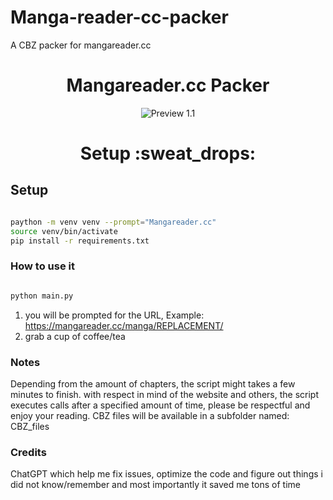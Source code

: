 # Manga-reader-cc-packer
A CBZ packer for mangareader.cc

<div align="center">
    <h1>Mangareader.cc Packer</h1>
</div>

<div align="center">

![Preview 1.1](manga.png)

</div>

<div align="center">
    <h1>Setup :sweat_drops:</h1>
</div>

## Setup

  ```zsh
  
  paython -m venv venv --prompt="Mangareader.cc"
  source venv/bin/activate
  pip install -r requirements.txt
  ```

### How to use it

```zsh

python main.py

```

1) you will be prompted for the URL, Example: https://mangareader.cc/manga/REPLACEMENT/
2) grab a cup of coffee/tea


### Notes

Depending from the amount of chapters, the script might takes a few minutes to finish. with respect in mind of the website and others, 
the script executes calls after a specified amount of time, please be respectful and enjoy your reading. CBZ files will be available in a subfolder named: CBZ_files

### Credits

ChatGPT which help me fix issues, optimize the code and figure out things i did not know/remember and most importantly it saved me tons of time


